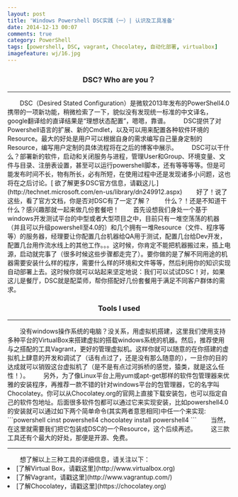 ```yaml
---
layout: post
title: 'Windows Powershell DSC实践（一）| 认识及工具准备'
date: 2014-12-13 00:07
comments: true
category: PowerShell
tags: [powershell, DSC, vagrant, Chocolatey, 自动化部署, virtualbox]
imagefeature: wj/16.jpg
---
```

<center><h3>DSC? Who are you？</h3></center><hr/>
&emsp;&emsp;DSC（Desired Stated Configuration）是微软2013年发布的PowerShell4.0携带的一项新功能，稍微检索了一下，貌似没有发现统一标准的中文译名，google翻译给的直译结果是“理想状态配置”，嗯嗯，靠谱。
&emsp;&emsp;DSC提供了对Powershell语言的扩展、新的Cmdlet，以及可以用来配置各种软件环境的Resource。最大的好处是用户可以根据自身的需求编写自己量身定制的Resource，编写用户定制的具体流程将在之后的博客中展示。
&emsp;&emsp;DSC可以干什么？部署新的软件，启动和关闭服务与进程，管理User和Group、环境变量、文件与目录、注册表设置，甚至可以运行powershell脚本，还有等等等等。但是可能发布时间不长，物有所长，必有所短，在使用过程中还是发现诸多小问题，这也将在之后讨论。[  欲了解更多DSC官方信息，请戳这儿.](http://technet.microsoft.com/en-us/library/dn249912.aspx)
&emsp;&emsp;好了！说了这些，看了官方文档，你是否对DSC有了一定了解？
&emsp;&emsp;什么？！还是不知道干什么？感兴趣那就一起来做几份套餐吧！
&emsp;&emsp;首先设想我们身处一个基于windows开发测试平台的中型或者大型项目之中，目前只有一堆空荡荡的机器（并且可以升级powershell至4.0的）和几个拥有一堆Resource（文件、程序等等）的服务器，经理要让你配置几台机器给QA用于测试，配置几台给Dev开发，配置几台用作流水线上的其他工作。。。这时候，你肯定不能把机器搬过来，插上电源，启动就完事了（很多时候这些步骤都走完了）。要你做的是了解不同用途的机器需要安装什么样的程序，需要什么样的环境和文件等等，然后利用你的知识实现自动部署上去。这时候你就可以站起来坚定地说：我们可以试试DSC！对，如果这儿是餐厅，DSC就是配菜师，帮你搭配好几份套餐用于满足不同客户群体的需求。
<center><h3>Tools I used</h3></center><hr/>
&emsp;&emsp;没有windows操作系统的电脑？没关系，用虚拟机搭建，这里我们使用支持多种平台的VirtualBox来搭建虚拟的搭载windows系统的机器。然后，推荐使用与之搭配的工具Vagrant，更好的管理虚拟机。这样你就可以随意的在你搭建的虚拟机上肆意的开发和调试了（话有点过了，还是没有那么随意的），一旦你的目的达成就可以销毁这台虚拟机了（是不是有点过河拆桥的感觉，猿类，就是这么任性！）。
&emsp;&emsp;另外，为了像Linux平台上用yum或apt-get那样的软件包管理器来优雅的安装程序，再推荐一款不错的针对windows平台的包管理器，它的名字叫Chocolatey。你可以从Chocolatey.org的官网上直接下载安装包，也可以指定自己的软件包地址。后面很多软件包都可以通过它来实现安装，比如powershell4.0的安装就可以通过如下两个简单命令(其实两者意思相同)中任一个来实现:
```powershell
cinst powershell4
chocolatey install powershell4
```
&emsp;&emsp;当然，在这里就需要我们把它包装成DSC的一个Resource，这个后续再述。
&emsp;&emsp;这三款工具还有个最大的好处，那便是开源、免费。
<hr/>
&emsp;&emsp;想了解以上三种工具的详细信息，请关注以下：
<li>[了解Virtual Box，请戳这里](http://www.virtualbox.org)</li>
<li>[了解Vagrant，请戳这里](http://www.vagrantup.com/)</li>
<li>[了解Chocolatey，请戳这里](https://chocolatey.org)</li>
